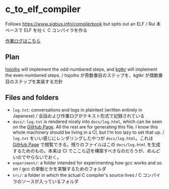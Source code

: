# c_to_elf_compiler
Follows https://www.sigbus.info/compilerbook but spits out an ELF / Rui 本ベースで ELF を吐く C コンパイラを作る

[作業ログはこちら](https://sozysozbot.github.io/c_to_elf_compiler/log.html)

## Plan
[hsjoihs](https://twitter.com/hsjoihs) will implement the odd-numbered steps, and [kgtkr](https://twitter.com/kgtkr) will implement the even-numbered steps. / hsjoihs が奇数番目のステップを、kgtkr が偶数番目のステップを実装する方針

## Files and folders
- `log.txt`: conversations and logs in plaintext (written entirely in Japanese) / 会話および作業ログがテキスト形式で記録されている
- `docs/`: `log.txt` is rendered nicely into `docs/log.html`, which can be seen on the [GitHub Page](https://sozysozbot.github.io/c_to_elf_compiler/log.html). All the rest are for generating this file. I know this whole machinery should be living in a CI, but I'm too lazy to set that up. / `log.txt` をいい感じにレンダリングしたやつが `docs/log.html`。これは [GitHub Page](https://sozysozbot.github.io/c_to_elf_compiler/log.html) で閲覧できる。残りのファイルはこの `docs/log.html` を生成するためのもの。本来は CI でここら辺を構築すべきなのだろうが、めんどいのでやらないでおく。
- `experiment/`: a folder intended for experimenting how gcc works and so on / gcc の挙動とかを実験するためのフォルダ
- `src/`: a folder in which the actual C compiler's source lives / C コンパイラのソースが入っているフォルダ
